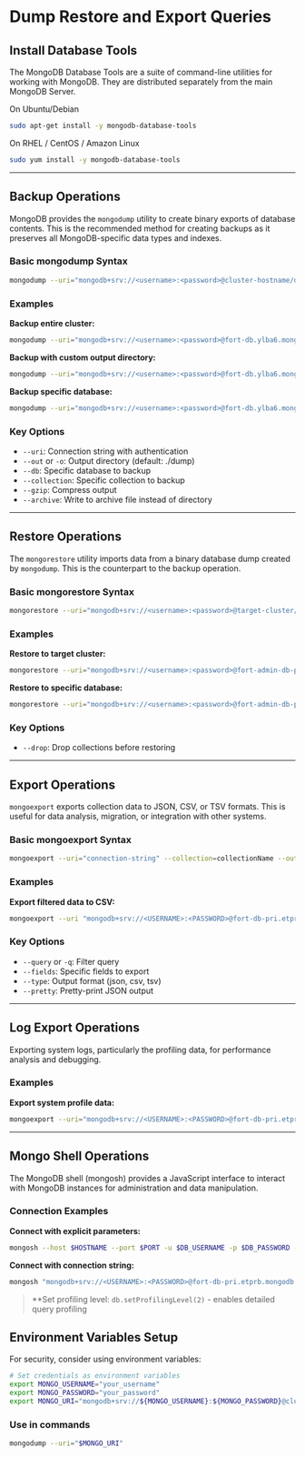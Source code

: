 # Dump Restore and Export Queries

## Install Database Tools
The MongoDB Database Tools are a suite of command-line utilities for working with MongoDB. They are distributed separately from the main MongoDB Server.

On Ubuntu/Debian

```bash
sudo apt-get install -y mongodb-database-tools
```

On  RHEL / CentOS / Amazon Linux

```bash
sudo yum install -y mongodb-database-tools
```
---

## Backup Operations

MongoDB provides the `mongodump` utility to create binary exports of database contents. This is the recommended method for creating backups as it preserves all MongoDB-specific data types and indexes.

### Basic mongodump Syntax

```bash
mongodump --uri="mongodb+srv://<username>:<password>@cluster-hostname/database"
```

### Examples  

**Backup entire cluster:**

```bash
mongodump --uri="mongodb+srv://<username>:<password>@fort-db.ylba6.mongodb.net/"
```

**Backup with custom output directory:**

```bash
mongodump --uri="mongodb+srv://<username>:<password>@fort-db.ylba6.mongodb.net/" --out /home/muhammadfahad
```

**Backup specific database:**

```bash
mongodump --uri="mongodb+srv://<username>:<password>@fort-db.ylba6.mongodb.net/<DB_NAME>"
```
### Key Options

- `--uri`: Connection string with authentication
- `--out` or `-o`: Output directory (default: ./dump)
- `--db`: Specific database to backup
- `--collection`: Specific collection to backup
- `--gzip`: Compress output
- `--archive`: Write to archive file instead of directory

---

## Restore Operations

The `mongorestore` utility imports data from a binary database dump created by `mongodump`. This is the counterpart to the backup operation.

### Basic mongorestore Syntax

```bash
mongorestore --uri="mongodb+srv://<username>:<password>@target-cluster/" /path/to/dump
```

### Examples

**Restore to target cluster:**

```bash
mongorestore --uri="mongodb+srv://<username>:<password>@fort-admin-db-pri.etprb.mongodb.net" /home/muhammadfahad
```

**Restore to specific database:**

```bash
mongorestore --uri="mongodb+srv://<username>:<password>@fort-admin-db-pri.etprb.mongodb.net/<DB_NAME>" /home/muhammadfahad/
```

### Key Options

- `--drop`: Drop collections before restoring

---

## Export Operations

`mongoexport` exports collection data to JSON, CSV, or TSV formats. This is useful for data analysis, migration, or integration with other systems.

### Basic mongoexport Syntax

```bash
mongoexport --uri="connection-string" --collection=collectionName --out=outputFile
```

### Examples

**Export filtered data to CSV:**

```bash
mongoexport --uri "mongodb+srv://<USERNAME>:<PASSWORD>@fort-db-pri.etprb.mongodb.net/fort" --collection async_tasks --query '{"status": "completed", "type": "Send email"}' --out /home/muhammadfahad/async_tasks_filtered.csv
```

### Key Options

- `--query` or `-q`: Filter query
- `--fields`: Specific fields to export
- `--type`: Output format (json, csv, tsv)
- `--pretty`: Pretty-print JSON output

---

## Log Export Operations

Exporting system logs, particularly the profiling data, for performance analysis and debugging.

### Examples
**Export system profile data:**

```bash
mongoexport --uri="mongodb+srv://<USERNAME>:<PASSWORD>@fort-db-pri.etprb.mongodb.net/fort" --collection system.profile --type json --out querylogs.json
```

---

## Mongo Shell Operations

The MongoDB shell (mongosh) provides a JavaScript interface to interact with MongoDB instances for administration and data manipulation.

### Connection Examples

**Connect with explicit parameters:**

```bash
mongosh --host $HOSTNAME --port $PORT -u $DB_USERNAME -p $DB_PASSWORD --authenticationDatabase $AUTH_DB --eval "printjson(db.setProfilingLevel(2));" $DB_NAME
```

**Connect with connection string:**

```bash
mongosh "mongodb+srv://<USERNAME>:<PASSWORD>@fort-db-pri.etprb.mongodb.net/fort" --eval "printjson(db.setProfilingLevel(2));"
```

> **Set profiling level: `db.setProfilingLevel(2)` - enables detailed query profiling

## Environment Variables Setup
For security, consider using environment variables:

```bash
# Set credentials as environment variables
export MONGO_USERNAME="your_username"
export MONGO_PASSWORD="your_password"
export MONGO_URI="mongodb+srv://${MONGO_USERNAME}:${MONGO_PASSWORD}@cluster-hostname/"
```

### Use in commands
```bash
mongodump --uri="$MONGO_URI"
```
